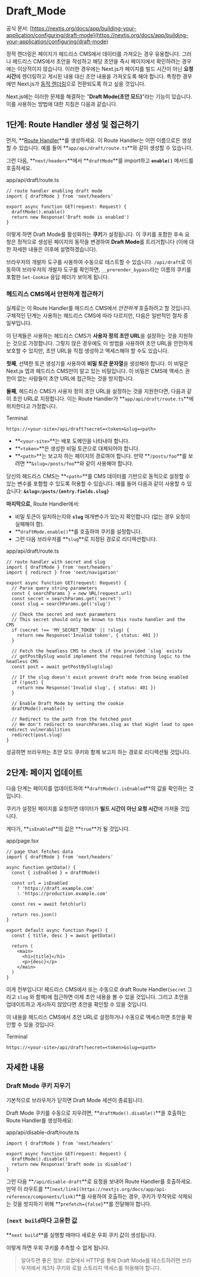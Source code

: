# Draft_Mode

공식 문서: [https://nextjs.org/docs/app/building-your-application/configuring/draft-mode](https://nextjs.org/docs/app/building-your-application/configuring/draft-mode)

정적 렌더링은 페이지가 헤드리스 CMS에서 데이터를 가져오는 경우 유용합니다. 그러나 헤드리스 CMS에서 초안을 작성하고 해당 초안을 즉시 페이지에서 확인하려는 경우에는 이상적이지 않습니다. 이러한 경우에는 Next.js가 페이지를 빌드 시간이 아닌 **요청 시간**에 렌더링하고 게시된 내용 대신 초안 내용을 가져오도록 해야 합니다. 특정한 경우에만 Next.js가 [동적 렌더링](https://nextjs.org/docs/app/building-your-application/rendering/static-and-dynamic#dynamic-rendering)으로 전환되도록 하고 싶을 것입니다.

Next.js에는 이러한 문제를 해결하는 "**Draft Mode(초안 모드)**"라는 기능이 있습니다. 이를 사용하는 방법에 대한 지침은 다음과 같습니다.

## **1단계: Route Handler 생성 및 접근하기**

먼저, **[Route Handler](https://nextjs.org/docs/app/building-your-application/routing/route-handlers)**를 생성하세요. 이 Route Handler는 어떤 이름으로든 생성할 수 있습니다. 예를 들어 **`app/api/draft/route.ts`**와 같이 생성할 수 있습니다.

그런 다음, **`next/headers`**에서 **`draftMode`**를 import하고 **`enable()`** 메서드를 호출하세요.

app/api/draft/route.ts

```tsx
// route handler enabling draft mode
import { draftMode } from 'next/headers'
 
export async function GET(request: Request) {
  draftMode().enable()
  return new Response('Draft mode is enabled')
}
```

이렇게 하면 Draft Mode를 활성화하는 **쿠키**가 설정됩니다. 이 쿠키를 포함한 후속 요청은 정적으로 생성된 페이지의 동작을 변경하여 **Draft Mode**를 트리거합니다 (이에 대한 자세한 내용은 이후에 설명하겠습니다).

브라우저의 개발자 도구를 사용하여 수동으로 테스트할 수 있습니다. `/api/draft`로 이동하여 브라우저의 개발자 도구를 확인하면, `__prerender_bypass`라는 이름의 쿠키를 포함한 `Set-Cookie` 응답 헤더가 보이게 됩니다.

### **헤드리스 CMS에서 안전하게 접근하기**

실제로는 이 Route Handler를 헤드리스 CMS에서 *안전하게* 호출하려고 할 것입니다. 구체적인 단계는 사용하는 헤드리스 CMS에 따라 다르지만, 다음은 일반적인 절차 중 일부입니다.

이 단계들은 사용하는 헤드리스 CMS가 **사용자 정의 초안 URL**을 설정하는 것을 지원하는 것으로 가정합니다. 그렇지 않은 경우에도 이 방법을 사용하여 초안 URL을 안전하게 보호할 수 있지만, 초안 URL을 직접 생성하고 액세스해야 할 수도 있습니다.

**첫째**, 선택한 토큰 생성기를 사용하여 **비밀 토큰 문자열**을 생성해야 합니다. 이 비밀은 Next.js 앱과 헤드리스 CMS만이 알고 있는 비밀입니다. 이 비밀은 CMS에 액세스 권한이 없는 사람들이 초안 URL에 접근하는 것을 방지합니다.

**둘째**, 헤드리스 CMS가 사용자 정의 초안 URL을 설정하는 것을 지원한다면, 다음과 같이 초안 URL로 지정합니다. 이는 Route Handler가 **`app/api/draft/route.ts`**에 위치한다고 가정합니다.

Terminal

```
https://<your-site>/api/draft?secret=<token>&slug=<path>
```

- **`<your-site>`**는 배포 도메인을 나타내야 합니다.
- **`<token>`**은 생성한 비밀 토큰으로 대체되어야 합니다.
- **`<path>`**는 보고자 하는 페이지의 경로여야 합니다. 만약 **`/posts/foo`**를 보려면 **`&slug=/posts/foo`**와 같이 사용해야 합니다.

당신의 헤드리스 CMS는 **`<path>`**를 CMS 데이터를 기반으로 동적으로 설정할 수 있는 변수를 포함할 수 있도록 허용할 수 있습니다. 예를 들어 다음과 같이 사용할 수 있습니다: **`&slug=/posts/{entry.fields.slug}`**

**마지막으로**, Route Handler에서:

- 비밀 토큰이 일치하는지와 **`slug`** 매개변수가 있는지 확인합니다 (없는 경우 요청이 실패해야 함).
- **`draftMode.enable()`**를 호출하여 쿠키를 설정합니다.
- 그런 다음 브라우저를 **`slug`**로 지정된 경로로 리디렉션합니다.

app/api/draft/route.ts

```tsx
// route handler with secret and slug
import { draftMode } from 'next/headers'
import { redirect } from 'next/navigation'
 
export async function GET(request: Request) {
  // Parse query string parameters
  const { searchParams } = new URL(request.url)
  const secret = searchParams.get('secret')
  const slug = searchParams.get('slug')
 
  // Check the secret and next parameters
  // This secret should only be known to this route handler and the CMS
  if (secret !== 'MY_SECRET_TOKEN' || !slug) {
    return new Response('Invalid token', { status: 401 })
  }
 
  // Fetch the headless CMS to check if the provided `slug` exists
  // getPostBySlug would implement the required fetching logic to the headless CMS
  const post = await getPostBySlug(slug)
 
  // If the slug doesn't exist prevent draft mode from being enabled
  if (!post) {
    return new Response('Invalid slug', { status: 401 })
  }
 
  // Enable Draft Mode by setting the cookie
  draftMode().enable()
 
  // Redirect to the path from the fetched post
  // We don't redirect to searchParams.slug as that might lead to open redirect vulnerabilities
  redirect(post.slug)
}
```

성공하면 브라우저는 초안 모드 쿠키와 함께 보고자 하는 경로로 리디렉션될 것입니다.

## **2단계: 페이지 업데이트**

다음 단계는 페이지를 업데이트하여 **`draftMode().isEnabled`**의 값을 확인하는 것입니다.

쿠키가 설정된 페이지를 요청하면 데이터가 **빌드 시간이 아닌 요청 시간**에 가져올 것입니다.

게다가, **`isEnabled`**의 값은 **`true`**가 될 것입니다.

app/page.tsx

```tsx
// page that fetches data
import { draftMode } from 'next/headers'
 
async function getData() {
  const { isEnabled } = draftMode()
 
  const url = isEnabled
    ? 'https://draft.example.com'
    : 'https://production.example.com'
 
  const res = await fetch(url)
 
  return res.json()
}
 
export default async function Page() {
  const { title, desc } = await getData()
 
  return (
    <main>
      <h1>{title}</h1>
      <p>{desc}</p>
    </main>
  )
}
```

이게 전부입니다! 헤드리스 CMS에서 또는 수동으로 draft Route Handler(`secret` 그리고 `slug` 와 함께)에 접근하면 이제 초안 내용을 볼 수 있을 것입니다. 그리고 초안을 업데이트하고 게시하지 않았다면 초안을 확인할 수 있을 것입니다.

이 내용을 헤드리스 CMS에서 초안 URL로 설정하거나 수동으로 액세스하면 초안을 확인할 수 있을 것입니다.

Terminal

```
https://<your-site>/api/draft?secret=<token>&slug=<path>
```

## **자세한 내용**

### **Draft Mode 쿠키 지우기**

기본적으로 브라우저가 닫히면 Draft Mode 세션이 종료됩니다.

Draft Mode 쿠키를 수동으로 지우려면, **`draftMode().disable()`**을 호출하는 Route Handler를 생성하세요:

app/api/disable-draft/route.ts

```tsx
import { draftMode } from 'next/headers'
 
export async function GET(request: Request) {
  draftMode().disable()
  return new Response('Draft mode is disabled')
}
```

그런 다음 **`/api/disable-draft`**로 요청을 보내어 Route Handler를 호출하세요. 만약 이 라우트를 **`[next/link](https://nextjs.org/docs/app/api-reference/components/link)`**를 사용하여 호출하는 경우, 쿠키가 무작위로 삭제되는 것을 방지하기 위해 **`prefetch={false}`**를 전달해야 합니다.

### **`[next build`마다 고유한 값**

**`next build`**를 실행할 때마다 새로운 우회 쿠키 값이 생성됩니다.

이렇게 하면 우회 쿠키를 추측할 수 없게 됩니다.

> 알아두면 좋은 정보: 로컬에서 HTTP를 통해 Draft Mode를 테스트하려면 브라우저에서 제3자 쿠키와 로컬 스토리지 액세스를 허용해야 합니다.
>